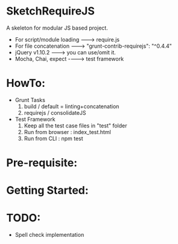 # SketchRequireJS
A skeleton for modular JS based project.
* For script/module loading ---> require.js
* For file concatenation ---> "grunt-contrib-requirejs": "^0.4.4"
* jQuery v1.10.2 ---> you can use/omit it.
* Mocha, Chai, expect ----> test framework


# HowTo:
* Grunt Tasks
  1. build / default = linting+concatenation
  2. requirejs / consolidateJS
* Test Framework
  1. Keep all the test case files in "test" folder
  2. Run from browser : index_test.html
  3. Run from CLI : npm test



# Pre-requisite:




# Getting Started:



# TODO:
* Spell check implementation
